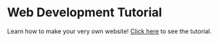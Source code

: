 # Web Development Tutorial
Learn how to make your very own website!
[Click here](https://techboyg5.github.io/web-development-tutorial/) to see the tutorial.
